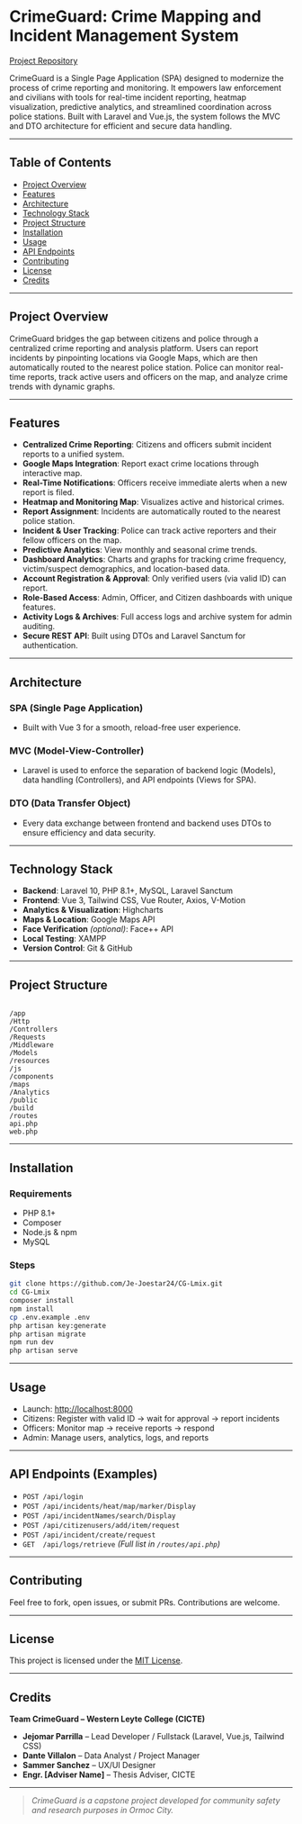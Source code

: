 # CrimeGuard: Crime Mapping and Incident Management System

[Project Repository](https://github.com/Je-Joestar24/CG-Lmix)

CrimeGuard is a Single Page Application (SPA) designed to modernize the process of crime reporting and monitoring. It empowers law enforcement and civilians with tools for real-time incident reporting, heatmap visualization, predictive analytics, and streamlined coordination across police stations. Built with Laravel and Vue.js, the system follows the MVC and DTO architecture for efficient and secure data handling.

---

## Table of Contents

- [Project Overview](#project-overview)
- [Features](#features)
- [Architecture](#architecture)
- [Technology Stack](#technology-stack)
- [Project Structure](#project-structure)
- [Installation](#installation)
- [Usage](#usage)
- [API Endpoints](#api-endpoints)
- [Contributing](#contributing)
- [License](#license)
- [Credits](#credits)

---

## Project Overview

CrimeGuard bridges the gap between citizens and police through a centralized crime reporting and analysis platform. Users can report incidents by pinpointing locations via Google Maps, which are then automatically routed to the nearest police station. Police can monitor real-time reports, track active users and officers on the map, and analyze crime trends with dynamic graphs.

---

## Features

- **Centralized Crime Reporting**: Citizens and officers submit incident reports to a unified system.
- **Google Maps Integration**: Report exact crime locations through interactive map.
- **Real-Time Notifications**: Officers receive immediate alerts when a new report is filed.
- **Heatmap and Monitoring Map**: Visualizes active and historical crimes.
- **Report Assignment**: Incidents are automatically routed to the nearest police station.
- **Incident & User Tracking**: Police can track active reporters and their fellow officers on the map.
- **Predictive Analytics**: View monthly and seasonal crime trends.
- **Dashboard Analytics**: Charts and graphs for tracking crime frequency, victim/suspect demographics, and location-based data.
- **Account Registration & Approval**: Only verified users (via valid ID) can report.
- **Role-Based Access**: Admin, Officer, and Citizen dashboards with unique features.
- **Activity Logs & Archives**: Full access logs and archive system for admin auditing.
- **Secure REST API**: Built using DTOs and Laravel Sanctum for authentication.

---

## Architecture

### SPA (Single Page Application)
- Built with Vue 3 for a smooth, reload-free user experience.

### MVC (Model-View-Controller)
- Laravel is used to enforce the separation of backend logic (Models), data handling (Controllers), and API endpoints (Views for SPA).

### DTO (Data Transfer Object)
- Every data exchange between frontend and backend uses DTOs to ensure efficiency and data security.

---

## Technology Stack

- **Backend**: Laravel 10, PHP 8.1+, MySQL, Laravel Sanctum
- **Frontend**: Vue 3, Tailwind CSS, Vue Router, Axios, V-Motion
- **Analytics & Visualization**: Highcharts
- **Maps & Location**: Google Maps API
- **Face Verification** *(optional)*: Face++ API
- **Local Testing**: XAMPP
- **Version Control**: Git & GitHub

---

## Project Structure

```

/app
/Http
/Controllers
/Requests
/Middleware
/Models
/resources
/js
/components
/maps
/Analytics
/public
/build
/routes
api.php
web.php

````

---

## Installation

### Requirements

- PHP 8.1+
- Composer
- Node.js & npm
- MySQL

### Steps

```bash
git clone https://github.com/Je-Joestar24/CG-Lmix.git
cd CG-Lmix
composer install
npm install
cp .env.example .env
php artisan key:generate
php artisan migrate
npm run dev
php artisan serve
````

---

## Usage

* Launch: [http://localhost:8000](http://localhost:8000)
* Citizens: Register with valid ID → wait for approval → report incidents
* Officers: Monitor map → receive reports → respond
* Admin: Manage users, analytics, logs, and reports

---

## API Endpoints (Examples)

* `POST /api/login`
* `POST /api/incidents/heat/map/marker/Display`
* `POST /api/incidentNames/search/Display`
* `POST /api/citizenusers/add/item/request`
* `POST /api/incident/create/request`
* `GET  /api/logs/retrieve`
  *(Full list in `/routes/api.php`)*

---

## Contributing

Feel free to fork, open issues, or submit PRs. Contributions are welcome.

---

## License

This project is licensed under the [MIT License](https://opensource.org/licenses/MIT).

---

## Credits

**Team CrimeGuard – Western Leyte College (CICTE)**

* **Jejomar Parrilla** – Lead Developer / Fullstack (Laravel, Vue.js, Tailwind CSS)
* **Dante Villalon** – Data Analyst / Project Manager
* **Sammer Sanchez** – UX/UI Designer
* **Engr. \[Adviser Name]** – Thesis Adviser, CICTE

---

> *CrimeGuard is a capstone project developed for community safety and research purposes in Ormoc City.*